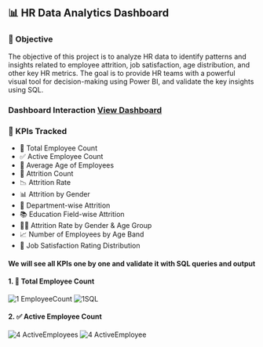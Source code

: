 ## 📊 HR Data Analytics Dashboard
### 🧭 Objective
The objective of this project is to analyze HR data to identify patterns and insights related to employee attrition, job satisfaction, age distribution, and other key HR metrics. The goal is to provide HR teams with a powerful visual tool for decision-making using Power BI, and validate the key insights using SQL.

### Dashboard Interaction <a href="https://github.com/Shivmalge/HR_ANALYTICS_DASHBOARD_USING_POWERBI_SQL/blob/main/Dashboard.PNG">View Dashboard<a/>

### 📌 KPIs Tracked
  - 👥 Total Employee Count
  - ✅ Active Employee Count
  - 🎯 Average Age of Employees
  - 🔻 Attrition Count
  - 📉 Attrition Rate
  - 📊 Attrition by Gender
  - 🏢 Department-wise Attrition
  - 📚 Education Field-wise Attrition
  - 🧑‍🏫 Attrition Rate by Gender & Age Group
  - 📈 Number of Employees by Age Band
  - 💼 Job Satisfaction Rating Distribution

#### We will see all KPIs one by one and validate it with SQL queries and output
#### 1. 👥 Total Employee Count
![1  EmployeeCount](https://github.com/user-attachments/assets/bb33b3c5-584a-471a-bdff-ad057064946c)
![1SQL](https://github.com/user-attachments/assets/3dcf07fa-582d-45af-af97-6a0e7b4e5016)

#### 2. ✅ Active Employee Count
![4 ActiveEmployees](https://github.com/user-attachments/assets/625f838b-47da-4b06-9e48-976689abb721)
![4 ActiveEmployee](https://github.com/user-attachments/assets/a38f2216-0829-4976-8570-409d8df70604)


